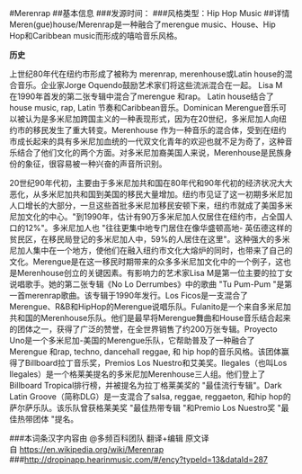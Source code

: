 #Merenrap
##基本信息
###发源时间：
###风格类型：Hip Hop Music
##详情
Meren(gue)house/Merenrap是一种融合了merengue music、House、Hip Hop和Caribbean
music而形成的嘻哈音乐风格。



**历史**

上世纪80年代在纽约市形成了被称为 merenrap, merenhouse或Latin house的混合音乐。企业家Jorge
Oquendo鼓励艺术家们将这些流派混合在一起。 Lisa M 在1990年首发的第二张专辑中混合了merengue 和rap。 Latin
house结合了house music, rap, Latin 节奏和Caribbean音乐。Dominican
Merengue音乐可以被认为是多米尼加跨国主义的一种表现形式，因为在20世纪，多米尼加人向纽约市的移民发生了重大转变。Merenhouse
作为一种音乐的混合体，受到在纽约市成长起来的具有多米尼加血统的一代双文化青年的欢迎也就不足为奇了，这种音乐结合了他们文化的两个方面。对多米尼加裔美国人来说，Merenhouse是民族身份的象征，很容易被一种兴奋的声音所识别。



20世纪90年代初，主要由于多米尼加共和国在80年代和90年代初的经济状况大大恶化，从多米尼加共和国到美国的移民大量增加。纽约市见证了这一初期多米尼加人口增长的大部分，一旦这些首批多米尼加移民安顿下来，纽约市就成了美国多米尼加文化的中心。"到1990年，估计有90万多米尼加人仅居住在纽约市，占全国人口的12%"。多米尼加人也
"往往更集中地专门居住在像华盛顿高地-
英伍德这样的贫民区，在移民局登记的多米尼加人中，59%的人居住在这里"。这种强大的多米尼加人集中在一个地方，使他们在融入纽约市文化大熔炉的同时，也带来了自己的文化。Merengue是在这一移民时期带来的众多多米尼加文化中的一个例子，这也是Merenhouse创立的关键因素。有影响力的艺术家Lisa
M是第一位主要的拉丁女说唱歌手。她的第二张专辑《No Lo Derrumbes》中的歌曲 "Tu Pum-Pum
"是第一首merenrap歌曲。该专辑于1990年发行。Los
Ficos是一支混合了Merengue、R&B和HipHop的Merengue说唱乐队。Fulanito是一个来自多米尼加共和国的Merenhouse乐队。他们是最早将Merengue舞曲和House音乐结合起来的团体之一，获得了广泛的赞誉，在全世界销售了约200万张专辑。Proyecto
Uno是一个多米尼加-美国的Merengue乐队，它帮助普及了一种融合了Merengue 和rap, techno, dancehall reggae, 和
hip hop的音乐风格。该团体赢得了Billboard拉丁音乐奖，Premios Los Nuestro和艾美奖。Ilegales（也叫Los
Ilegales）是一个格莱美提名的多米尼加Merenhouse三人组。他们登上了Billboard Tropical排行榜，并被提名为拉丁格莱美奖的
"最佳流行专辑"。Dark Latin Groove（简称DLG）是一支混合了salsa, reggae, reggaeton, 和hip
hop的萨尔萨乐队。该乐队曾获格莱美奖 "最佳热带专辑 "和Premio Los Nuestro奖 "最佳热带团体 "提名。

###本词条汉字内容由 @多频百科团队 翻译+编辑
原文译自 https://en.wikipedia.org/wiki/Merenrap
###http://dropinapp.hearinmusic.com/#/ency?typeId=13&dataId=287
